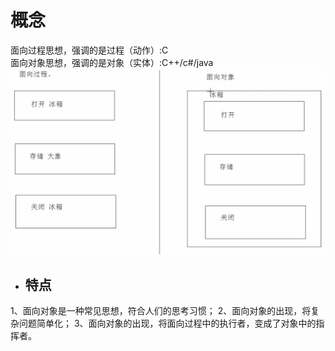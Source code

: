 # 概念
  面向过程思想，强调的是过程（动作）:C  
  面向对象思想，强调的是对象（实体）:C++/c#/java    
  ![image](https://github.com/Ansonnnnn/NotesForJava/blob/master/pic/04.png)  
  * ## 特点 ##  
  1、面向对象是一种常见思想，符合人们的思考习惯；
  2、面向对象的出现，将复杂问题简单化；
  3、面向对象的出现，将面向过程中的执行者，变成了对象中的指挥者。
